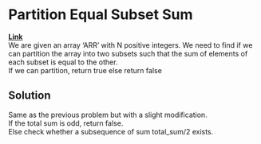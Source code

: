 # Partition Equal Subset Sum  
**[Link](https://takeuforward.org/data-structure/partition-equal-subset-sum-dp-15/)**  
We are given an array ‘ARR’ with N positive integers. We need to find if we can partition the array into two subsets such that
the sum of elements of each subset is equal to the other.  
If we can partition, return true else return false  

## Solution  
Same as the previous problem but with a slight modification.  
If the total sum is odd, return false.  
Else check whether a subsequence of sum total_sum/2 exists.  

